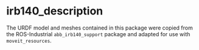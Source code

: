 # irb140_description

The URDF model and meshes contained in this package were copied from the ROS-Industrial `abb_irb140_support` package and adapted for use with `moveit_resources`.
